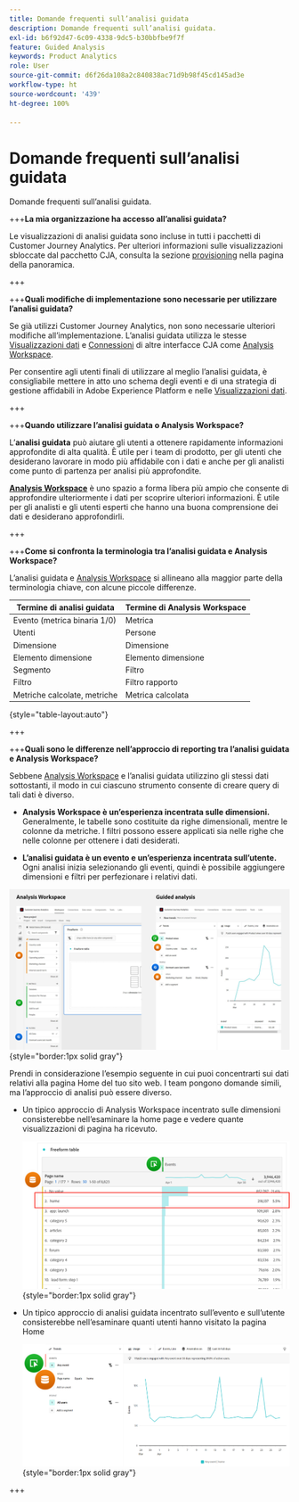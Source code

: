 ```yaml
---
title: Domande frequenti sull’analisi guidata
description: Domande frequenti sull’analisi guidata.
exl-id: b6f92d47-6c09-4338-9dc5-b30bbfbe9f7f
feature: Guided Analysis
keywords: Product Analytics
role: User
source-git-commit: d6f26da108a2c840838ac71d9b98f45cd145ad3e
workflow-type: ht
source-wordcount: '439'
ht-degree: 100%

---
```


# Domande frequenti sull’analisi guidata

Domande frequenti sull’analisi guidata.

+++**La mia organizzazione ha accesso all’analisi guidata?**

Le visualizzazioni di analisi guidata sono incluse in tutti i pacchetti di Customer Journey Analytics. Per ulteriori informazioni sulle visualizzazioni sbloccate dal pacchetto CJA, consulta la sezione [provisioning](overview.md#provisioning) nella pagina della panoramica.

+++

+++**Quali modifiche di implementazione sono necessarie per utilizzare l’analisi guidata?**

Se già utilizzi Customer Journey Analytics, non sono necessarie ulteriori modifiche all’implementazione. L’analisi guidata utilizza le stesse [Visualizzazioni dati](../data-views/data-views.md) e [Connessioni](../connections/overview.md) di altre interfacce CJA come [Analysis Workspace](../analysis-workspace/home.md).

Per consentire agli utenti finali di utilizzare al meglio l’analisi guidata, è consigliabile mettere in atto uno schema degli eventi e di una strategia di gestione affidabili in Adobe Experience Platform e nelle [Visualizzazioni dati](../data-views/data-views.md).

+++

+++**Quando utilizzare l’analisi guidata o Analysis Workspace?**

L’**analisi guidata** può aiutare gli utenti a ottenere rapidamente informazioni approfondite di alta qualità. È utile per i team di prodotto, per gli utenti che desiderano lavorare in modo più affidabile con i dati e anche per gli analisti come punto di partenza per analisi più approfondite.

**[Analysis Workspace](../analysis-workspace/home.md)** è uno spazio a forma libera più ampio che consente di approfondire ulteriormente i dati per scoprire ulteriori informazioni. È utile per gli analisti e gli utenti esperti che hanno una buona comprensione dei dati e desiderano approfondirli.

+++

+++**Come si  confronta la terminologia tra l’analisi guidata e Analysis Workspace?**

L’analisi guidata e [Analysis Workspace](../analysis-workspace/home.md) si allineano alla maggior parte della terminologia chiave, con alcune piccole differenze.

| Termine di analisi guidata | Termine di Analysis Workspace |
| --- | --- |
| Evento (metrica binaria 1/0) | Metrica |
| Utenti | Persone |
| Dimensione | Dimensione |
| Elemento dimensione | Elemento dimensione |
| Segmento | Filtro |
| Filtro | Filtro rapporto |
| Metriche calcolate, metriche | Metrica calcolata |

{style="table-layout:auto"}

+++

+++**Quali sono le differenze nell’approccio di reporting tra l’analisi guidata e Analysis Workspace?**

Sebbene [Analysis Workspace](../analysis-workspace/home.md) e l’analisi guidata utilizzino gli stessi dati sottostanti, il modo in cui ciascuno strumento consente di creare query di tali dati è diverso.

* **Analysis Workspace è un’esperienza incentrata sulle dimensioni.** Generalmente, le tabelle sono costituite da righe dimensionali, mentre le colonne da metriche. I filtri possono essere applicati sia nelle righe che nelle colonne per ottenere i dati desiderati.

* **L’analisi guidata è un evento e un’esperienza incentrata sull’utente.** Ogni analisi inizia selezionando gli eventi, quindi è possibile aggiungere dimensioni e filtri per perfezionare i relativi dati.

![Visualizzazioni di analisi guidata e Analysis Workspace](assets/structure.png){style="border:1px solid gray"}

Prendi in considerazione l’esempio seguente in cui puoi concentrarti sui dati relativi alla pagina Home del tuo sito web. I team pongono domande simili, ma l’approccio di analisi può essere diverso.

* Un tipico approccio di Analysis Workspace incentrato sulle dimensioni consisterebbe nell’esaminare la home page e vedere quante visualizzazioni di pagina ha ricevuto.

  ![Approccio incentrato sulle dimensioni](assets/dimension-centered.png){style="border:1px solid gray"}

* Un tipico approccio di analisi guidata incentrato sull’evento e sull’utente consisterebbe nell’esaminare quanti utenti hanno visitato la pagina Home

  ![Approccio incentrato sull’evento](assets/event-centered.png){style="border:1px solid gray"}

+++
